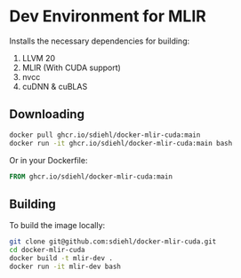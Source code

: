 # Dev Environment for MLIR

Installs the necessary dependencies for building:

1. LLVM 20
2. MLIR (With CUDA support)
3. nvcc
4. cuDNN & cuBLAS

## Downloading

```bash
docker pull ghcr.io/sdiehl/docker-mlir-cuda:main
docker run -it ghcr.io/sdiehl/docker-mlir-cuda:main bash
```

Or in your Dockerfile:

```Dockerfile
FROM ghcr.io/sdiehl/docker-mlir-cuda:main
```

## Building

To build the image locally:

```bash
git clone git@github.com:sdiehl/docker-mlir-cuda.git
cd docker-mlir-cuda
docker build -t mlir-dev .
docker run -it mlir-dev bash
```
